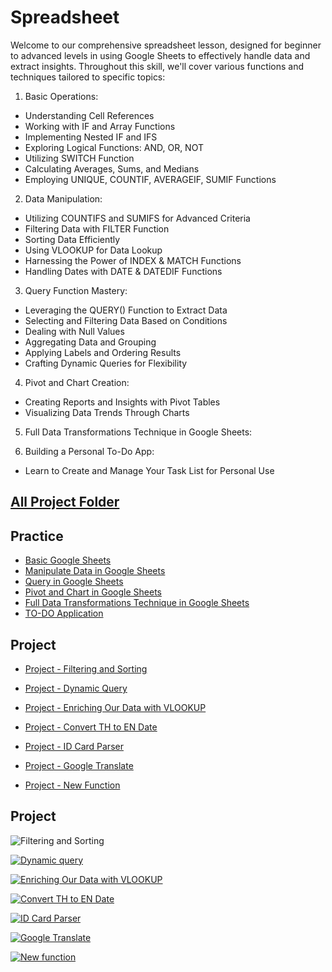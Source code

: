 # Spreadsheet
Welcome to our comprehensive spreadsheet lesson, designed for beginner to advanced levels in using Google Sheets to effectively handle data and extract insights. Throughout this skill, we'll cover various functions and techniques tailored to specific topics:

1. Basic Operations:
- Understanding Cell References
- Working with IF and Array Functions
- Implementing Nested IF and IFS
- Exploring Logical Functions: AND, OR, NOT
- Utilizing SWITCH Function
- Calculating Averages, Sums, and Medians
- Employing UNIQUE, COUNTIF, AVERAGEIF, SUMIF Functions

  

2. Data Manipulation:
- Utilizing COUNTIFS and SUMIFS for Advanced Criteria
- Filtering Data with FILTER Function
- Sorting Data Efficiently
- Using VLOOKUP for Data Lookup
- Harnessing the Power of INDEX & MATCH Functions
- Handling Dates with DATE & DATEDIF Functions



3. Query Function Mastery:
- Leveraging the QUERY() Function to Extract Data
- Selecting and Filtering Data Based on Conditions
- Dealing with Null Values
- Aggregating Data and Grouping
- Applying Labels and Ordering Results
- Crafting Dynamic Queries for Flexibility

4. Pivot and Chart Creation:
- Creating Reports and Insights with Pivot Tables
- Visualizing Data Trends Through Charts


5. Full Data Transformations Technique in Google Sheets:


6. Building a Personal To-Do App:
- Learn to Create and Manage Your Task List for Personal Use
   


## [All Project Folder](https://drive.google.com/drive/u/0/folders/1kkg1rMBymUduvAtd4vaEmPli4y9hOuGA?q=parent:1kkg1rMBymUduvAtd4vaEmPli4y9hOuGA)

## Practice 
- [Basic Google Sheets](https://docs.google.com/spreadsheets/d/18N3Twc5MYwSN2hVULo8UlIfEYguVP2p6JtpTr3Brn7A/edit#gid=1110784364)
- [Manipulate Data in Google Sheets](https://docs.google.com/spreadsheets/d/1DYL-tKEyVvqSFRY9yTTuSvey7DYRXm5yqjvSdx_SUS4/edit#gid=0)
- [Query in Google Sheets](https://docs.google.com/spreadsheets/d/17EM2XVwrwS9wJsub9UXGdRSIBxKdVcrN73jgnC4h28M/edit#gid=0)
- [Pivot and Chart in Google Sheets](https://docs.google.com/spreadsheets/d/1zpQK-RtAfDN--TiVYVeSO3wd5jFSBYM9y_yDiifDKU8/edit#gid=0&fvid=1587841135)
- [Full Data Transformations Technique in Google Sheets](https://docs.google.com/spreadsheets/d/1NbtTVmxtulRj2-Uiz34rEDX1DiKTKkBqQaE4_1gAy5M/edit#gid=0)
- [TO-DO Application](https://docs.google.com/spreadsheets/d/1N9Qs9N7qrhAvioaFxbbpnqgMmet75o2b954Lo2nHX_o/edit#gid=0)

## Project
- [Project - Filtering and Sorting](https://docs.google.com/spreadsheets/d/1zKASgJphy8jqe829zaxF82d6G1jbhKPhfD208Dj3MdU/edit#gid=940889214)
  
- [Project - Dynamic Query](https://docs.google.com/spreadsheets/d/1N7FbliViQEZ5zregRW-nccZL3A3Om1arz-SVqF1uwUY/edit#gid=1990909663)
- [Project - Enriching Our Data with VLOOKUP](https://docs.google.com/spreadsheets/d/1EvS6vXIgkSkANZM_4SrszC8xVcpmi5PD_T8HFLKtZVQ/edit#gid=361292248)
- [Project - Convert TH to EN Date](https://docs.google.com/spreadsheets/d/13AHmZBVuSWaz9XFSD887ky5yzz-BkZiTaTTo_DHKN_0/edit#gid=239684189)
- [Project - ID Card Parser](https://docs.google.com/spreadsheets/d/1vKrIHU0G0viLzwx_g1sT2KBZiVN7FLZIkb22PMygtaw/edit#gid=1259115608)
- [Project - Google Translate](https://docs.google.com/spreadsheets/d/1PGDH3y0DaV0ec9XJ3TMAGxFV7pb5Jbt_BTdQxKugHRI/edit#gid=1644469641)
- [Project - New Function](https://docs.google.com/spreadsheets/d/1qEqtrWSwVCmemvQYAyDgVSEc_87Z7cYAVPNt_HRBE0g/edit#gid=1671185252)


## Project

![Filtering and Sorting](https://img.shields.io/badge/Filtering%20and%20Sorting-%233A5311?logo=google&logoColor=white&link=https://docs.google.com/spreadsheets/d/1zKASgJphy8jqe829zaxF82d6G1jbhKPhfD208Dj3MdU/edit#gid=940889214)

[![Dynamic query](https://img.shields.io/badge/Dynamic%20Query-%20%2344D62C?style=flat&logo=google&logoColor=white)
](https://docs.google.com/spreadsheets/d/1N7FbliViQEZ5zregRW-nccZL3A3Om1arz-SVqF1uwUY/edit#gid=1990909663)


[![Enriching Our Data with VLOOKUP](https://img.shields.io/badge/Enriching%20Our%20Data%20with%20VLOOKUP-%23008208?style=flat&logo=google&logoColor=white&link=https%3A%2F%2Fdocs.google.com%2Fspreadsheets%2Fd%2F1EvS6vXIgkSkANZM_4SrszC8xVcpmi5PD_T8HFLKtZVQ%2Fedit%23gid%3D361292248)]((https://docs.google.com/spreadsheets/d/1EvS6vXIgkSkANZM_4SrszC8xVcpmi5PD_T8HFLKtZVQ/edit#gid=361292248))



[![Convert TH to EN Date](https://img.shields.io/badge/Convert%20TH%20to%20EN%20Date-%20%230B9A6D?style=flat&logo=google&logoColor=white&link=https%3A%2F%2Fdocs.google.com%2Fspreadsheets%2Fd%2F13AHmZBVuSWaz9XFSD887ky5yzz-BkZiTaTTo_DHKN_0%2Fedit%23gid%3D239684189)](https://docs.google.com/spreadsheets/d/13AHmZBVuSWaz9XFSD887ky5yzz-BkZiTaTTo_DHKN_0/edit#gid=239684189)


[![ID Card Parser](https://img.shields.io/badge/ID%20Card%20Parser-%20%237BBD00?style=flat&logo=google&logoColor=white&link=https%3A%2F%2Fdocs.google.com%2Fspreadsheets%2Fd%2F1vKrIHU0G0viLzwx_g1sT2KBZiVN7FLZIkb22PMygtaw%2Fedit%23gid%3D1259115608)](https://docs.google.com/spreadsheets/d/1vKrIHU0G0viLzwx_g1sT2KBZiVN7FLZIkb22PMygtaw/edit#gid=1259115608)


[![Google Translate](https://img.shields.io/badge/Google%20Translate-%20%233b4e13?style=flat&logo=google&logoColor=white&link=https%3A%2F%2Fdocs.google.com%2Fspreadsheets%2Fd%2F1PGDH3y0DaV0ec9XJ3TMAGxFV7pb5Jbt_BTdQxKugHRI%2Fedit%23gid%3D1644469641)](https://docs.google.com/spreadsheets/d/1PGDH3y0DaV0ec9XJ3TMAGxFV7pb5Jbt_BTdQxKugHRI/edit#gid=1644469641)


[![New function](https://img.shields.io/badge/New%20function-%20%2390A82E?style=flat&logo=google&logoColor=white)
](https://docs.google.com/spreadsheets/d/1qEqtrWSwVCmemvQYAyDgVSEc_87Z7cYAVPNt_HRBE0g/edit#gid=1671185252)





